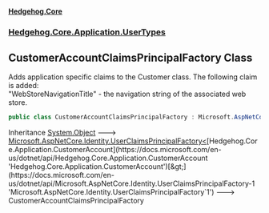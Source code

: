 #### [Hedgehog.Core](index.md 'index')
### [Hedgehog.Core.Application.UserTypes](Hedgehog_Core_Application_UserTypes.md 'Hedgehog.Core.Application.UserTypes')
## CustomerAccountClaimsPrincipalFactory Class
Adds application specific claims to the Customer class. The following claim is added:  
"WebStoreNavigationTitle" - the navigation string of the associated web store.  
```csharp
public class CustomerAccountClaimsPrincipalFactory : Microsoft.AspNetCore.Identity.UserClaimsPrincipalFactory<Hedgehog.Core.Application.CustomerAccount>
```

Inheritance [System.Object](https://docs.microsoft.com/en-us/dotnet/api/System.Object 'System.Object') &#129106; [Microsoft.AspNetCore.Identity.UserClaimsPrincipalFactory&lt;](https://docs.microsoft.com/en-us/dotnet/api/Microsoft.AspNetCore.Identity.UserClaimsPrincipalFactory-1 'Microsoft.AspNetCore.Identity.UserClaimsPrincipalFactory`1')[Hedgehog.Core.Application.CustomerAccount](https://docs.microsoft.com/en-us/dotnet/api/Hedgehog.Core.Application.CustomerAccount 'Hedgehog.Core.Application.CustomerAccount')[&gt;](https://docs.microsoft.com/en-us/dotnet/api/Microsoft.AspNetCore.Identity.UserClaimsPrincipalFactory-1 'Microsoft.AspNetCore.Identity.UserClaimsPrincipalFactory`1') &#129106; CustomerAccountClaimsPrincipalFactory  
